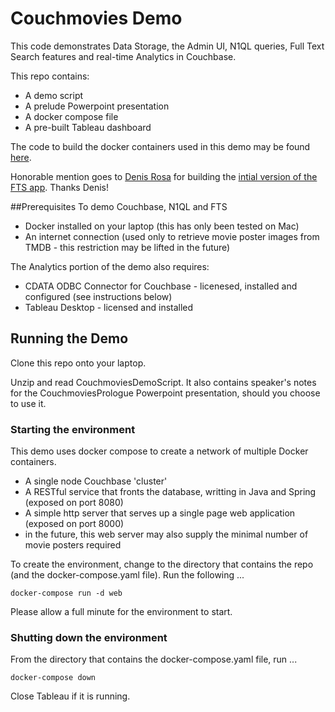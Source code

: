# Couchmovies Demo

This code demonstrates Data Storage, the Admin UI, N1QL queries, Full Text Search features and real-time Analytics in Couchbase.

This repo contains:

* A demo script
* A prelude Powerpoint presentation
* A docker compose file
* A pre-built Tableau dashboard

The code to build the docker containers used in this demo may be found [here](https://github.com/escapedcanadian/couchmovies).

Honorable mention goes to [Denis Rosa](email:denis.rosa@couchbase.com) for building the [intial version of the FTS app](https://github.com/deniswsrosa/couchflix).  Thanks Denis!

##Prerequisites
To demo Couchbase, N1QL and FTS

* Docker installed on your laptop (this has only been tested on Mac)
* An internet connection (used only to retrieve movie poster images from TMDB - this restriction may be lifted in the future)

The Analytics portion of the demo also requires:

* CDATA ODBC Connector for Couchbase - licenesed, installed and configured (see instructions below)
* Tableau Desktop - licensed and installed

## Running the Demo
Clone this repo onto your laptop.

Unzip and read CouchmoviesDemoScript.  It also contains speaker's notes for the CouchmoviesPrologue Powerpoint presentation, should you choose to use it.

### Starting the environment
This demo uses docker compose to create a network of multiple Docker containers.

* A single node Couchbase 'cluster'
* A RESTful service that fronts the database, writting in Java and Spring (exposed on port 8080)
* A simple http server that serves up a single page web application (exposed on port 8000)
 * in the future, this web server may also supply the minimal number of movie posters required

To create the environment, change to the directory that contains the repo (and the docker-compose.yaml file). Run the following ...
```
docker-compose run -d web
```

Please allow a full minute for the environment to start.

### Shutting down the environment
From the directory that contains the docker-compose.yaml file, run ...

```
docker-compose down
```
Close Tableau if it is running.